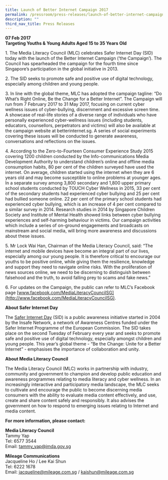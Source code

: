 ```yaml
---
title: Launch of Better Internet Campaign 2017
permalink: /pressroom/press-releases/launch-of-better-internet-campaign-2017/
description: ""
third_nav_title: Press Releases
---
```

**07 Feb 2017**  
**Targeting Youths & Young Adults Aged 15 to 35 Years Old**

1\. The Media Literacy Council (MLC) celebrates Safer Internet Day (SID) today with the launch of the Better Internet Campaign (‘the Campaign’). The Council has spearheaded the campaign for the fourth time since Singapore’s participation in the global initiative in 2013.

2\. The SID seeks to promote safe and positive use of digital technology, especially among children and young people.

3\. In line with the global theme, MLC has adopted the campaign tagline: “Do What’s Right Online, Be the Change for a Better Internet”. The Campaign will run from 7 February 2017 to 31 May 2017, focusing on current cyber wellness issues of cyber-bullying, discernment and excessive screen time. A showcase of real-life stories of a diverse range of individuals who have personally experienced cyber-wellness issues (including students, educators, counsellors, perpetrators and victims) will also be available at the campaign website at betterinternet.sg. A series of social experiments covering these issues will be conducted to generate awareness, conversations and reflections on the issues.

4\. According to the Zero-to-Fourteen Consumer Experience Study 2015 covering 1200 children conducted by the Info-communications Media Development Authority to understand children’s online and offline media consumption habits, 80 per cent of the children surveyed have used the internet. On average, children started using the internet when they are 6 years old and may become susceptible to online problems at younger ages. In a separate survey among 3,800 secondary and 1,800 upper primary school students conducted by TOUCH Cyber Wellness in 2015, 33 per cent of the secondary students had experienced cyber bullying and 25 per cent had bullied someone online. 22 per cent of the primary school students had experienced cyber bullying, which is an increase of 4 per cent compared to a similar survey in 2014. Research studies in 2014 by Singapore Children Society and Institute of Mental Health showed links between cyber bullying experiences and self-harming behaviour in victims. Our campaign activities which include a series of on-ground engagements and broadcasts on mainstream and social media, will bring more awareness and discussions about these issues.

5\. Mr Lock Wai Han, Chairman of the Media Literacy Council, said: “The internet and mobile devices have become an integral part of our lives, especially among our young people. It is therefore critical to encourage our youths to be positive online, while giving them the resilience, knowledge and support they need to navigate online risks. With the proliferation of news sources online, we need to be discerning to distinguish between falsehood and the truth, to avoid falling prey to scams and fake news.”

6\. For updates on the Campaign, the public can refer to MLC’s Facebook page [www.facebook.com/MediaLiteracyCouncilSG](http://www.facebook.com/MediaLiteracyCouncilSG).

**About Safer Internet Day**

The [Safer Internet Day](http://www.saferinternetday.org/web/guest/about) (SID) is a public awareness initiative started in 2004 by the Insafe Network, a network of Awareness Centres funded under the Safer Internet Programme of the European Commission. The SID takes place on the second Tuesday of February every year and seeks to promote safe and positive use of digital technology, especially amongst children and young people. This year’s global theme - “Be the Change: Unite for a Better Internet” - emphasises the importance of collaboration and unity.

**About Media Literacy Council**

The Media Literacy Council (MLC) works in partnership with industry, community and government to champion and develop public education and awareness programmes relating to media literacy and cyber wellness. In an increasingly interactive and participatory media landscape, the MLC seeks to cultivate and encourage the public to become discerning media consumers with the ability to evaluate media content effectively, and use, create and share content safely and responsibly. It also advises the government on how to respond to emerging issues relating to Internet and media content.

**For more information, please contact:**

**Media Literacy Council**  
Tammy Yap  
Tel: 6577 3544  
Email: tammy_yap@imda.gov.sg
  
**Mileage Communications**   
Jacqueline Ho / Lee Kai Shun  
Tel: 6222 1678  
Email: jacqueline@mileage.com.sg / kaishun@mileage.com.sg